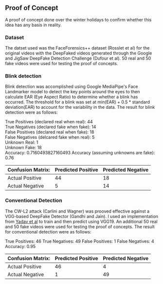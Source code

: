 ## Proof of Concept

A proof of concept done over the winter holidays to confirm whether this idea has any basis in reality.

### Dataset

The datset used was the FaceForensics++ dataset (Rosslet et al) for the original videos with the DeepFaked videos generated through the Google and JigSaw DeepFake Detection Challenge (Dufour et al). 50 real and 50 fake videos were used for testing the proof of concepts.

### Blink detection

Blink detection was accomplished using Google MediaPipe's Face Landmarker model to detect the key points around the eyes to then calculate EAR (Eye Aspect Ratio) to determine whether a blink has occurred. The threshold for a blink was set at min(EAR) + 0.5 * standard deviation(EAR) to account for the variability in the data. The result for blink detection were as follows:

True Positives (declared real when real): 44  
True Negatives (declared fake when fake): 14  
False Positives (declared real when fake): 18  
False Negatives (delcared fake when real): 5  
Unknown Real: 1  
Unknown Fake: 18  
Accuracy: 0.7160493827160493
Accuracy (assuming unknowns are fake): 0.76

| Confusion Matrix: | Predicted Positive | Predicted Negative |
|-|-|-|
| Actual Positive | 44  | 18 |
| Actual Negative | 5   | 14 |

### Conventional Detection

The CW-L2 attack (Carlini and Wagner) was prooved effective against a VGG-based DeepFake Detector (Gandhi and Jain). I used an implementation from [Yadav et al](https://github.com/rahul9903/Deepfake/blob/main/Deepfake_detection.ipynb) to train and then predict using VGG19. An additional 50 real and 50 fake videos were used for testing the proof of concepts. The result for conventional detection were as follows:

True Positives: 46
True Negatives: 49
False Positives: 1
False Negatives: 4
Accuracy: 0.95

| Confusion Matrix: | Predicted Positive | Predicted Negative |
|-|-|-|
| Actual Positive | 46  | 4 |
| Actual Negative | 1   | 49 |